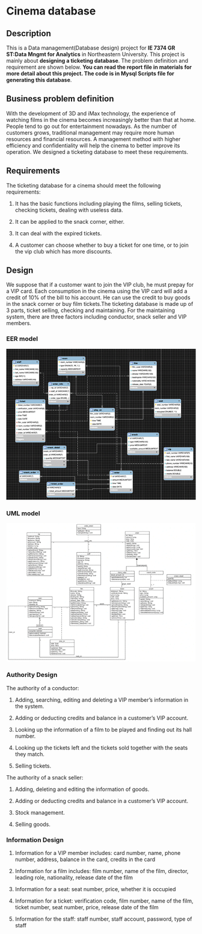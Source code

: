 # Cinema database

## Description

This is a Data management(Database design) project for **IE 7374 GR ST:Data Mngmt for Analytics** in Northeastern University. This project is mainly about **designing a ticketing database**. The problem definition and requirement  are shown below.  **You can read the report file in materials for more detail about this project. The code is in Mysql Scripts file for generating this database**.

## Business problem definition

With the development of 3D and iMax technology, the experience of watching films in the cinema becomes increasingly better than that at home. People tend to go out for entertainment nowadays. As the number of customers grows, traditional management may require more human resources and financial resources. A management method with higher efficiency and confidentiality will help the cinema to better improve its operation. We designed a ticketing database to meet these requirements.

## Requirements

The ticketing database for a cinema should meet the following requirements:

1. It has the basic functions including playing the films, selling tickets, checking tickets, dealing with useless data.

2. It can be applied to the snack corner, either.

3. It can deal with the expired tickets.

4. A customer can choose whether to buy a ticket for one time, or to join the vip club which has more discounts.

## Design 

We suppose that if a customer want to join the VIP club, he must prepay for a VIP card. Each consumption in the cinema using the VIP card will add a credit of 10% of the bill to his account. He can use the credit to buy goods in the snack corner or buy film tickets.The ticketing database is made up of 3 parts, ticket selling, checking and maintaining. For the maintaining system, there are three factors including conductor, snack seller and VIP members.

### EER model

![img](pic/clip_image002.gif)

### UML model

![page3image40207168](pic/clip_image002-16626630945611.gif)

 ###  Authority Design

The authority of a conductor:

1. Adding, searching, editing and deleting a VIP member’s information in the system. 

2. Adding or deducting credits and balance in a customer’s VIP account.

3. Looking up the information of a film to be played and finding out its hall number.

4. Looking up the tickets left and the tickets sold together with the seats they match.

5. Selling tickets.

The authority of a snack seller:

1. Adding, deleting and editing the information of goods.

2. Adding or deducting credits and balance in a customer’s VIP account.

3. Stock management.

4. Selling goods.

 ### Information Design

1. Information for a VIP member includes: card number, name, phone number, address, balance in the card, credits in the card

2. Information for a film includes: film number, name of the film, director, leading role, nationality, release date of the film

3. Information for a seat: seat number, price, whether it is occupied

4. Information for a ticket: verification code, film number, name of the film, ticket number, seat number, price, release date of the film

5. Information for the staff: staff number, staff account, password, type of staff

